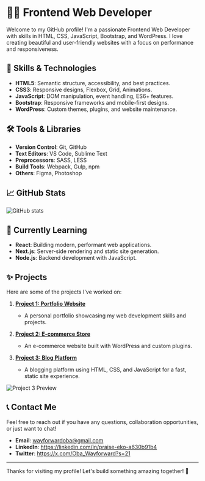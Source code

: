 # 👨‍💻 Frontend Web Developer

Welcome to my GitHub profile! I'm a passionate Frontend Web Developer with skills in HTML, CSS, JavaScript, Bootstrap, and WordPress. I love creating beautiful and user-friendly websites with a focus on performance and responsiveness.

## 🚀 Skills & Technologies

- **HTML5**: Semantic structure, accessibility, and best practices.
- **CSS3**: Responsive designs, Flexbox, Grid, Animations.
- **JavaScript**: DOM manipulation, event handling, ES6+ features.
- **Bootstrap**: Responsive frameworks and mobile-first designs.
- **WordPress**: Custom themes, plugins, and website maintenance.

## 🛠️ Tools & Libraries

- **Version Control**: Git, GitHub
- **Text Editors**: VS Code, Sublime Text
- **Preprocessors**: SASS, LESS
- **Build Tools**: Webpack, Gulp, npm
- **Others**: Figma, Photoshop

## 📈 GitHub Stats

![GitHub stats](https://github-readme-stats.vercel.app/api?username=your-github-username&show_icons=true&hide_title=true&count_private=true&hide=prs&theme=radical)

## 🌱 Currently Learning

- **React**: Building modern, performant web applications.
- **Next.js**: Server-side rendering and static site generation.
- **Node.js**: Backend development with JavaScript.

## ✨ Projects

Here are some of the projects I've worked on:

1. **[Project 1: Portfolio Website](https://github.com/your-github-username/portfolio)**
   - A personal portfolio showcasing my web development skills and projects.

2. **[Project 2: E-commerce Store](https://github.com/your-github-username/ecommerce-store)**
   - An e-commerce website built with WordPress and custom plugins.

3. **[Project 3: Blog Platform](https://github.com/your-github-username/blog-platform)**
   - A blogging platform using HTML, CSS, and JavaScript for a fast, static site experience.

![Project 3 Preview](https://via.placeholder.com/500x300.png?text=Blog+Platform)

## 📞 Contact Me

Feel free to reach out if you have any questions, collaboration opportunities, or just want to chat!

- **Email**: wayforwardoba@gmail.com
- **LinkedIn**: https://linkedin.com/in/praise-eko-a630b91b4  
- **Twitter**: https://x.com/Oba_Wayforward?s=21

---

Thanks for visiting my profile! Let's build something amazing together! 🚀

